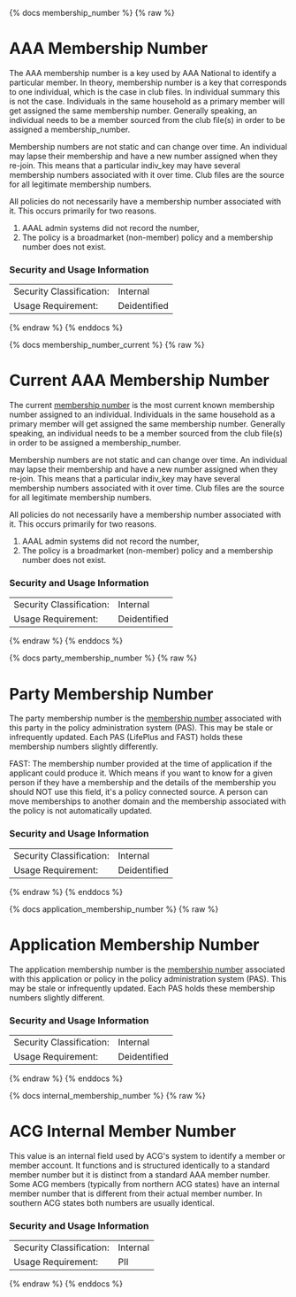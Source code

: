 {% docs membership_number %}
{% raw %}

<a name="membership_number"></a>
# AAA Membership Number
The AAA membership number is a key used by AAA National to identify a particular member. In
theory, membership number is a key that corresponds to one individual, which is the case in club
files. In individual summary this is not the case. Individuals in the same household as a primary
member will get assigned the same membership number. Generally speaking, an individual needs to
be a member sourced from the club file(s) in order to be assigned a membership_number.

Membership numbers are not static and can change over time. An individual may lapse their
membership and have a new number assigned when they re-join. This means that a particular
indiv_key may have several membership numbers associated with it over time. Club files are the
source for all legitimate membership numbers.

All policies do not necessarily have a membership number associated with it. This occurs
primarily for two reasons.
1. AAAL admin systems did not record the number, 
2. The policy is a broadmarket (non-member) policy and a membership number does not exist.

### Security and Usage Information
|     |     |
| --- | --- |
| Security Classification: | Internal |
| Usage Requirement:       | Deidentified |

{% endraw %}
{% enddocs %}

{% docs membership_number_current %}
{% raw %}

<a name="membership_number_current"></a>
# Current AAA Membership Number
The current [membership number](#!/exposure/docs.business_glossary.glossary#membership_number)
is the most current known membership number assigned to an individual. Individuals in the same 
household as a primary member will get assigned the same membership number. Generally speaking, 
an individual needs to be a member sourced from the club file(s) in order to be assigned 
a membership_number.

Membership numbers are not static and can change over time. An individual may lapse their
membership and have a new number assigned when they re-join. This means that a particular
indiv_key may have several membership numbers associated with it over time. Club files are the
source for all legitimate membership numbers.

All policies do not necessarily have a membership number associated with it. This occurs
primarily for two reasons.
1. AAAL admin systems did not record the number, 
2. The policy is a broadmarket (non-member) policy and a membership number does not exist.

### Security and Usage Information
|     |     |
| --- | --- |
| Security Classification: | Internal |
| Usage Requirement:       | Deidentified |

{% endraw %}
{% enddocs %}

{% docs party_membership_number %}
{% raw %}

<a name="party_membership_number"></a>
# Party Membership Number
The party membership number is the [membership number](#!/model/model.aaa_life_data_platform.gold_services_integrated_offer#membership_number)
associated with this party in the policy administration system (PAS). This may be stale or 
infrequently updated. Each PAS (LifePlus and FAST) holds these membership numbers slightly 
differently.

FAST: The membership number provided at the time of application if the applicant could produce it.
Which means if you want to know for a given person if they have a membership and the details of the
membership you should NOT use this field, it's a policy connected source. A person can move
memberships to another domain and the membership associated with the policy is not automatically
updated.

### Security and Usage Information
|     |     |
| --- | --- |
| Security Classification: | Internal |
| Usage Requirement:       | Deidentified |

{% endraw %}
{% enddocs %}

{% docs application_membership_number %}
{% raw %}

<a name="application_membership_number"></a>
# Application Membership Number
The application membership number is the 
[membership number](#!/exposure/docs.business_glossary.glossary#membership_number)
associated with this application or policy in the policy administration system (PAS). This may 
be stale or infrequently updated. Each PAS holds these membership numbers slightly different. 

### Security and Usage Information
|     |     |
| --- | --- |
| Security Classification: | Internal |
| Usage Requirement:       | Deidentified |

{% endraw %}
{% enddocs %}

{% docs internal_membership_number %}
{% raw %}

<a name="internal_membership_number"></a>
# ACG Internal Member Number
This value is an internal field used by ACG's system to identify a member or 
member account.  It functions and is structured identically to a standard member 
number but it is distinct from a standard AAA member number.  Some ACG 
members (typically from northern ACG states) have an internal member number that
is different from their actual member number.  In southern ACG states both numbers
are usually identical.

### Security and Usage Information
|     |     |
| --- | --- |
| Security Classification: | Internal |
| Usage Requirement:       | PII |

{% endraw %}
{% enddocs %}